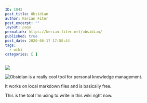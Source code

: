 ```yaml
---
ID: 1843
post_title: Obsidian
author: Kérian Fiter
post_excerpt: ""
layout: page
permalink: https://kerian.fiter.net/obsidian/
published: true
post_date: 2020-06-17 17:58:44
tags:
  - wiki
categories: [ ]
---
```


![][1]

![Obsidian][2] is a really cool tool for personal knowledge management.

It works on local markdown files and is basically free.

This is the tool I'm using to write in this wiki right now.

 [1]: https://github.com/KerianFiter/kerian.fiter.net/blob/master/obsidian_banner.png?raw=true
 [2]: https://obsidian.md/